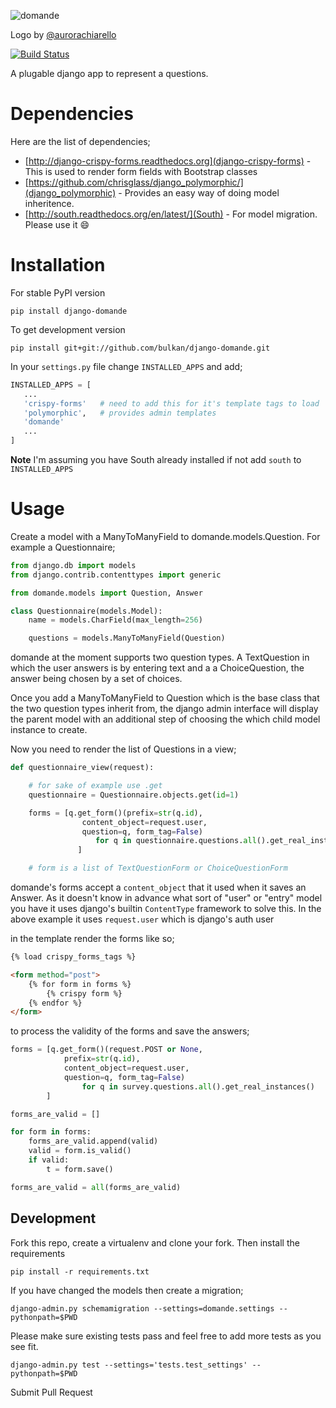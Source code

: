![domande](https://raw.github.com/bulkan/django-domande/master/logo.png)

Logo by [@aurorachiarello](http://github.com/aurorachiarello)

[![Build Status](https://travis-ci.org/bulkan/django-domande.png?branch=master)](https://travis-ci.org/bulkan/django-domande)


A plugable django app to represent a questions.


Dependencies
============

Here are the list of dependencies;

* [http://django-crispy-forms.readthedocs.org](django-crispy-forms) - This is used to render form fields with Bootstrap classes
* [https://github.com/chrisglass/django_polymorphic/](django_polymorphic) - Provides an easy way of doing model inheritence.
* [http://south.readthedocs.org/en/latest/](South) - For model migration. Please use it :smile:


Installation
===========

For stable PyPI version

    pip install django-domande


To get development version

    pip install git+git://github.com/bulkan/django-domande.git


In your ```settings.py``` file change ```INSTALLED_APPS``` and add;

```python
INSTALLED_APPS = [
   ...
   'crispy-forms'   # need to add this for it's template tags to load
   'polymorphic',   # provides admin templates
   'domande'
   ...
]
```


__Note__ I'm assuming you have South already installed if not add ```south``` to ```INSTALLED_APPS```


Usage
=====

Create a model with a ManyToManyField to domande.models.Question. For example a Questionnaire;


```python
from django.db import models
from django.contrib.contenttypes import generic

from domande.models import Question, Answer

class Questionnaire(models.Model):
    name = models.CharField(max_length=256)

    questions = models.ManyToManyField(Question)
```


domande at the moment supports two question types. A TextQuestion in which the user answers is by entering text and a
a ChoiceQuestion, the answer being chosen by a set of choices.

Once you add a ManyToManyField to Question which is the base class that the two question types inherit from, the django 
admin interface will display the parent model with an additional step of choosing the which child model instance to create.


Now you need to render the list of Questions in a view;


```python
def questionnaire_view(request):

    # for sake of example use .get
    questionnaire = Questionnaire.objects.get(id=1)

    forms = [q.get_form()(prefix=str(q.id),
                content_object=request.user,
                question=q, form_tag=False)
                   for q in questionnaire.questions.all().get_real_instances()
               ]

    # form is a list of TextQuestionForm or ChoiceQuestionForm
```


domande's forms accept a ```content_object``` that it used when it saves an Answer.
As it doesn't know in advance what sort of "user" or "entry" model you have it uses
django's builtin ```ContentType``` framework to solve this. In the above example it uses
```request.user``` which is django's auth user


in the template render the forms like so;

```html
{% load crispy_forms_tags %}

<form method="post">
    {% for form in forms %}
        {% crispy form %}
    {% endfor %}
</form>
```

to process the validity of the forms and save the answers;

```python
forms = [q.get_form()(request.POST or None,
            prefix=str(q.id),
            content_object=request.user,
            question=q, form_tag=False)
                for q in survey.questions.all().get_real_instances()
        ]

forms_are_valid = []

for form in forms:
    forms_are_valid.append(valid)
    valid = form.is_valid()
    if valid:
        t = form.save()

forms_are_valid = all(forms_are_valid)
```

Development
-----------

Fork this repo, create a virtualenv and clone your fork. Then install the requirements

    pip install -r requirements.txt

If you have changed the models then create a migration;

    django-admin.py schemamigration --settings=domande.settings --pythonpath=$PWD

Please make sure existing tests pass and feel free to add more tests as you see fit.

    django-admin.py test --settings='tests.test_settings' --pythonpath=$PWD

Submit Pull Request
